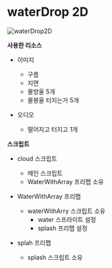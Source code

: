 # waterDrop 2D 

![waterDrop2D](https://user-images.githubusercontent.com/52766675/61930012-8793d800-afb7-11e9-8918-3236c625016c.jpg)



__사용한 리소스__

- 이미지

  - 구름
  - 지면
  - 물방울 5개
  - 물봉울 터지는거 5개

- 오디오

  - 떨어지고 터지고 1개

    

__스크립트__

- cloud 스크립트

  - 메인 스크립트
  - WaterWithArray 프리팹 소유

- WaterWithArray 프리팹

  - waterWithArry 스크립트 소유
    - water 스프라이트 설정
    - splash 프리팹 설정

- splah 프리팹

  - splash 스크립트 소유

  

